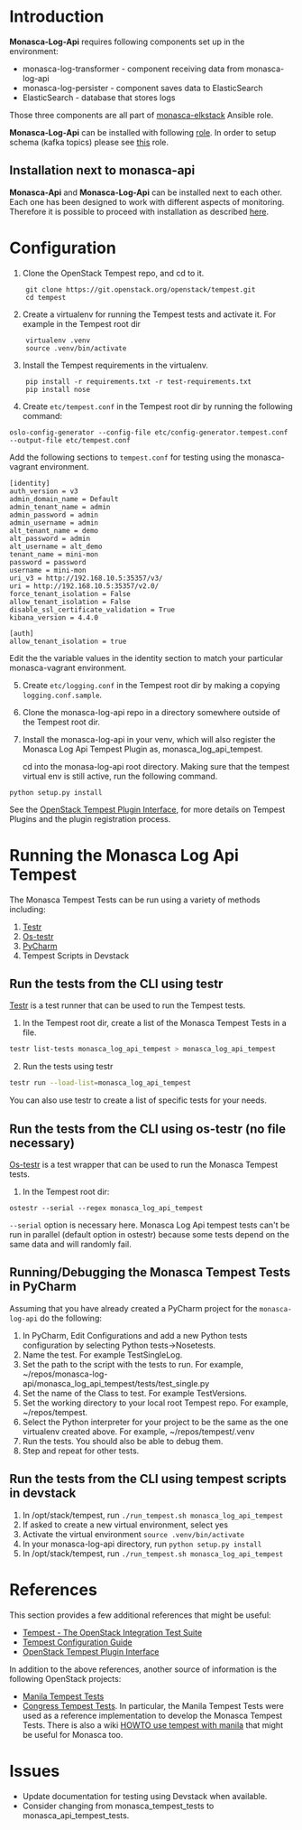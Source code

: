 # Introduction

**Monasca-Log-Api** requires following components set up in the environment:

* monasca-log-transformer - component receiving data from monasca-log-api
* monasca-log-persister - component saves data to ElasticSearch
* ElasticSearch - database that stores logs

Those three components are all part of [monasca-elkstack](https://github.com/FujitsuEnablingSoftwareTechnologyGmbH/ansible-monasca-elkstack)
Ansible role.

**Monasca-Log-Api** can be installed with following [role](https://github.com/FujitsuEnablingSoftwareTechnologyGmbH/ansible-monasca-log-api).
In order to setup schema (kafka topics) please see [this](https://github.com/FujitsuEnablingSoftwareTechnologyGmbH/ansible-monasca-log-schema) role.

## Installation next to monasca-api

**Monasca-Api** and  **Monasca-Log-Api** can be installed next to each other.
Each one has been designed to work with different aspects of monitoring.
Therefore it is possible to proceed with installation as described
[here](https://github.com/openstack/monasca-vagrant).

# Configuration
1. Clone the OpenStack Tempest repo, and cd to it.

```
    git clone https://git.openstack.org/openstack/tempest.git
    cd tempest
```

2. Create a virtualenv for running the Tempest tests and activate it.
For example in the Tempest root dir

```
    virtualenv .venv
    source .venv/bin/activate
```

3. Install the Tempest requirements in the virtualenv.

```
    pip install -r requirements.txt -r test-requirements.txt
    pip install nose
```

4. Create ```etc/tempest.conf``` in the Tempest root dir by
running the following command:

 ```
 oslo-config-generator --config-file etc/config-generator.tempest.conf --output-file etc/tempest.conf
 ```

 Add the following sections to ```tempest.conf``` for testing
 using the monasca-vagrant environment.

 ```
 [identity]
 auth_version = v3
 admin_domain_name = Default
 admin_tenant_name = admin
 admin_password = admin
 admin_username = admin
 alt_tenant_name = demo
 alt_password = admin
 alt_username = alt_demo
 tenant_name = mini-mon
 password = password
 username = mini-mon
 uri_v3 = http://192.168.10.5:35357/v3/
 uri = http://192.168.10.5:35357/v2.0/
 force_tenant_isolation = False
 allow_tenant_isolation = False
 disable_ssl_certificate_validation = True
 kibana_version = 4.4.0

 [auth]
 allow_tenant_isolation = true
 ```

 Edit the the variable values in the identity section to match your particular
 monasca-vagrant environment.

5. Create ```etc/logging.conf``` in the Tempest root dir by making a copying
```logging.conf.sample```.

6. Clone the monasca-log-api repo in a directory somewhere outside of the
Tempest root dir.

7. Install the monasca-log-api in your venv, which will also register
   the Monasca Log Api Tempest Plugin as, monasca_log_api_tempest.

   cd into the monasa-log-api root directory. Making sure that the tempest
   virtual env is still active, run the following command.

 ```
 python setup.py install
 ```

See the [OpenStack Tempest Plugin
Interface](http://docs.openstack.org/developer/tempest/plugin.html), for more
details on Tempest Plugins and the plugin registration process.

# Running the Monasca Log Api Tempest
The Monasca Tempest Tests can be run using a variety of methods including:
1. [Testr](https://wiki.openstack.org/wiki/Testr)
2. [Os-testr](http://docs.openstack.org/developer/os-testr/)
3. [PyCharm](https://www.jetbrains.com/pycharm/)
4. Tempest Scripts in Devstack

## Run the tests from the CLI using testr

[Testr](https://wiki.openstack.org/wiki/Testr) is a test runner that can be used to run the Tempest tests.

1. In the Tempest root dir, create a list of the Monasca Tempest Tests in a file.

 ```sh
 testr list-tests monasca_log_api_tempest > monasca_log_api_tempest
 ```

2. Run the tests using testr

 ```sh
 testr run --load-list=monasca_log_api_tempest
 ```

You can also use testr to create a list of specific tests for your needs.

## Run the tests from the CLI using os-testr (no file necessary)
[Os-testr](http://docs.openstack.org/developer/os-testr/) is a test wrapper
that can be used to run the Monasca Tempest tests.

1. In the Tempest root dir:

 ```
 ostestr --serial --regex monasca_log_api_tempest
 ```

 ```--serial``` option is necessary here. Monasca Log Api tempest tests can't
 be run in parallel (default option in ostestr) because some tests depend on the
 same data and will randomly fail.

## Running/Debugging the Monasca Tempest Tests in PyCharm

Assuming that you have already created a PyCharm project for the
```monasca-log-api``` do the following:

1. In PyCharm, Edit Configurations and add a new Python tests configuration by selecting Python tests->Nosetests.
2. Name the test. For example TestSingleLog.
3. Set the path to the script with the tests to run. For example, ~/repos/monasca-log-api/monasca_log_api_tempest/tests/test_single.py
4. Set the name of the Class to test. For example TestVersions.
5. Set the working directory to your local root Tempest repo. For example, ~/repos/tempest.
6. Select the Python interpreter for your project to be the same as the one virtualenv created above. For example, ~/repos/tempest/.venv
7. Run the tests. You should also be able to debug them.
8. Step and repeat for other tests.

## Run the tests from the CLI using tempest scripts in devstack

1. In /opt/stack/tempest, run ```./run_tempest.sh monasca_log_api_tempest```
2. If asked to create a new virtual environment, select yes
3. Activate the virtual environment ```source .venv/bin/activate```
4. In your monasca-log-api directory, run ```python setup.py install```
5. In /opt/stack/tempest, run ```./run_tempest.sh monasca_log_api_tempest```

# References
This section provides a few additional references that might be useful:
* [Tempest - The OpenStack Integration Test Suite](http://docs.openstack.org/developer/tempest/overview.html#quickstart)
* [Tempest Configuration Guide](https://github.com/openstack/tempest/blob/master/doc/source/configuration.rst#id1)
* [OpenStack Tempest Plugin Interface](http://docs.openstack.org/developer/tempest/plugin.html)

In addition to the above references, another source of information is the following OpenStack projects:
* [Manila Tempest Tests](https://github.com/openstack/manila/tree/master/manila_tempest_tests)
* [Congress Tempest Tests](https://github.com/openstack/congress/tree/master/congress_tempest_tests).
In particular, the Manila Tempest Tests were used as a reference implementation to develop the Monasca Tempest Tests.
There is also a wiki [HOWTO use tempest with manila](https://wiki.openstack.org/wiki/Manila/docs/HOWTO_use_tempest_with_manila) that might be useful for Monasca too.

# Issues
* Update documentation for testing using Devstack when available.
* Consider changing from monasca_tempest_tests to monasca_api_tempest_tests.
